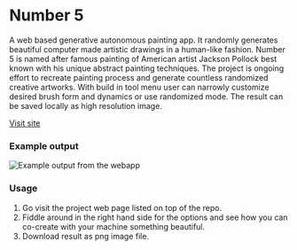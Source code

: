# Number 5
A web based generative autonomous painting app. It randomly generates beautiful computer made artistic drawings in a human-like fashion.
Number 5 is named after famous painting of American artist Jackson Pollock best known with his unique abstract painting techniques. The project is ongoing effort to recreate painting process and generate countless randomized creative artworks. With build in tool menu user can narrowly customize desired brush form and dynamics or use randomized mode. The result can be saved locally as high resolution image.

[Visit site](http://www.mvcd.se/projects/nr5/index.html)

### Example output
![Example output from the webapp](http://www.mvcd.se/img/heroes/nr5/codesign-nr5_hero-1280x761.jpg)

### Usage
1. Go visit the project web page listed on top of the repo.
2. Fiddle around in the right hand side for the options and see how you can co-create with your machine something beautiful.
3. Download result as png image file.
